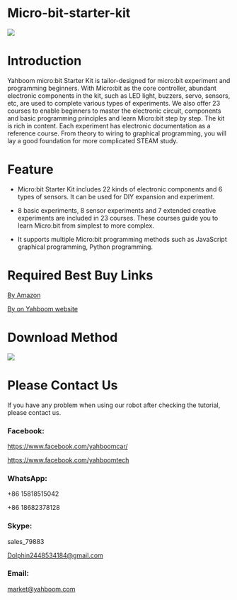 # Micro-bit-starter-kit
![](http://m.qpic.cn/psb?/V12aIGgQ3D78BF/FDKTwhAuadzVO.vzXkI1IvWhuRKhscmma86MA9ROxV0!/b/dL8AAAAAAAAA&bo=IANsAiADbAIRCT4!&rf=viewer_4)
# Introduction
Yahboom micro:bit Starter Kit is tailor-designed for micro:bit experiment and programming beginners. With Micro:bit as the core controller, abundant electronic components in the kit, such as LED light, buzzers, servo, sensors, etc, are used to complete various types of experiments. We also offer 23 courses to enable beginners to master the electronic circuit, components and basic programming principles and learn Micro:bit step by step. The kit is rich in content. Each experiment has electronic documentation as a reference course. From theory to wiring to graphical programming, you will lay a good foundation for more complicated STEAM study.
# Feature
* Micro:bit Starter Kit includes 22 kinds of electronic components and 6 types of sensors. It can be used for DIY expansion and experiment.

* 8 basic experiments, 8 sensor experiments and 7 extended creative experiments are included in 23 courses. These courses guide you to learn Micro:bit from simplest to more complex.

* It supports multiple Micro:bit programming methods such as JavaScript graphical programming, Python programming.
# Required Best Buy Links
[By Amazon](https://www.amazon.com/Yahboom-Micro-Graphical-Programmable-Electronic/dp/B07G2N1789/ref=sr_1_24?m=A1N1A77RUX51FT&marketplaceID=ATVPDKIKX0DER&qid=1567579688&s=merchant-items&sr=1-24)

[By on Yahboom website](https://category.yahboom.net/collections/mb-learning-kit/products/microbit-starter-kit)
# Download Method
![](http://r.photo.store.qq.com/psb?/V12aIGgQ3D78BF/d9QdBAYmxSX.20UsacQvWrzndZXaQG*VyWXtCF535wg!/r/dEgBAAAAAAAA)
# Please Contact Us
If you have any problem when using our robot after checking the tutorial, please contact us.
### Facebook:
https://www.facebook.com/yahboomcar/

https://www.facebook.com/yahboomtech
### WhatsApp:
+86 15818515042

+86 18682378128

### Skype:
sales_79883

Dolphin2448534184@gmail.com

### Email:
market@yahboom.com
